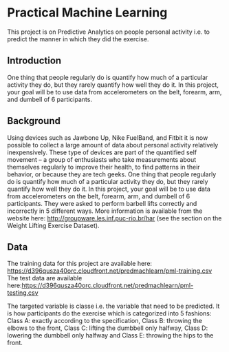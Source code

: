 # Practical Machine Learning
This project is on Predictive Analytics on people personal activity i.e. to predict the manner in which they did the exercise.

## Introduction
One thing that people regularly do is quantify how much of a particular activity they do, but they rarely quantify how well they do it. In this project, your goal will be to use data from accelerometers on the belt, forearm, arm, and dumbell of 6 participants.

## Background
Using devices such as Jawbone Up, Nike FuelBand, and Fitbit it is now possible to collect a large amount of data about personal activity relatively inexpensively. These type of devices are part of the quantified self movement – a group of enthusiasts who take measurements about themselves regularly to improve their health, to find patterns in their behavior, or because they are tech geeks. One thing that people regularly do is quantify how much of a particular activity they do, but they rarely quantify how well they do it. In this project, your goal will be to use data from accelerometers on the belt, forearm, arm, and dumbell of 6 participants. They were asked to perform barbell lifts correctly and incorrectly in 5 different ways. More information is available from the website here: http://groupware.les.inf.puc-rio.br/har (see the section on the Weight Lifting Exercise Dataset).

## Data
The training data for this project are available here: https://d396qusza40orc.cloudfront.net/predmachlearn/pml-training.csv
The test data are available here:https://d396qusza40orc.cloudfront.net/predmachlearn/pml-testing.csv

The targeted variable is classe i.e. the variable that need to be predicted. It is how participants do the exercise which is categorized into 5 fashions: 
Class A: exactly according to the specification, Class B: throwing the elbows to the front, Class C: lifting the dumbbell only halfway, Class D: lowering the dumbbell only halfway and Class E: throwing the hips to the front.
